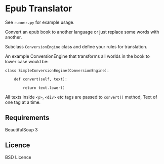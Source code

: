 Epub Translator
=======

See `runner.py` for example usage.


Convert an epub book to another language or just replace some words with another.

Subclass `ConversionEngine` class and define your rules for translation.

An example ConversionEngine that transforms all worlds in the book to lower case would be:

    class SimpleConversionEngine(ConversionEngine):
    
        def convert(self, text):
         
            return text.lower()
            

All texts inside `<p>`, `<div>` etc tags are passed to `convert()` method, Text of one tag at a time.







Requirements
----
BeautifulSoup 3



Licence
----
BSD Licence
